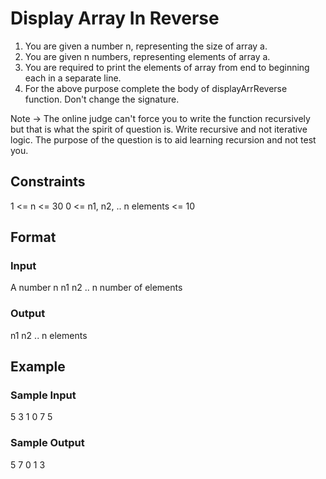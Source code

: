# Display Array In Reverse

1. You are given a number n, representing the size of array a.
2. You are given n numbers, representing elements of array a.
3. You are required to print the elements of array from end to beginning each in a separate line.
4. For the above purpose complete the body of displayArrReverse function. Don't change the signature.

Note -> The online judge can't force you to write the function recursively but that is what the spirit of question is. Write recursive and not iterative logic. The purpose of the question is to aid learning recursion and not test you.

## Constraints
1 <= n <= 30
0 <= n1, n2, .. n elements <= 10

## Format
### Input
A number n
n1
n2
.. n number of elements

### Output
n1
n2
.. n elements

## Example
### Sample Input
5
3
1
0
7
5

### Sample Output
5
7
0
1
3
